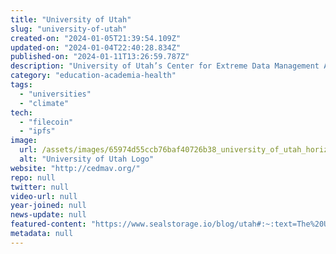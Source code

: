 ```yaml
---
title: "University of Utah"
slug: "university-of-utah"
created-on: "2024-01-05T21:39:54.109Z"
updated-on: "2024-01-04T22:40:28.834Z"
published-on: "2024-01-11T13:26:59.787Z"
description: "University of Utah’s Center for Extreme Data Management Analysis and Visualization (CEDMAV) works with Filecoin Storage Provider Seal Storage to store scientific research data including combustion, simulations, earth, and satellite data."
category: "education-academia-health"
tags:
  - "universities"
  - "climate"
tech:
  - "filecoin"
  - "ipfs"
image:
  url: /assets/images/65974d55ccb76baf40726b38_university_of_utah_horizontal_logo.svg.png
  alt: "University of Utah Logo"
website: "http://cedmav.org/"
repo: null
twitter: null
video-url: null
year-joined: null
news-update: null
featured-content: "https://www.sealstorage.io/blog/utah#:~:text=The%20University%20of%20Utah%20is,of%20Seal's%20underlying%20network%2C%20Filecoin"
metadata: null
---
```

